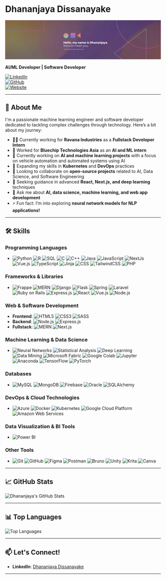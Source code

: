 # Dhananjaya Dissanayake

<p align="center">
<!--     <img src="https://github.com/user-attachments/assets/b13fe3fc-ce36-40f0-a5fe-5fae23ce08f2" width="320" height="280" alt="description"> -->
        <img src="https://github.com/dhananjayaDev/dhananjayaDev/blob/main/Simple%20Work%20LinkedIn%20Banner%20(7).png" width="full" height="full" alt="coding">
<!--     <img src="https://media1.giphy.com/media/v1.Y2lkPTc5MGI3NjExcGR6OHhnbmxkNDZqOGxqbTYyMjNyb21iczV1ZGtteHdydHA5OWV0diZlcD12MV9pbnRlcm5hbF9naWZfYnlfaWQmY3Q9Zw/R03zWv5p1oNSQd91EP/giphy.gif" width="300" height="280" alt="coding"> -->
<!--         <img src="https://media0.giphy.com/media/v1.Y2lkPTc5MGI3NjExcTNiaHV4MjYyeDVyMWx0d3h5eDFkcndhZWthdHlwa3BrYjJ3bW0weCZlcD12MV9pbnRlcm5hbF9naWZfYnlfaWQmY3Q9Zw/765ccrAiB0g9z6EApL/giphy.gif" width="300" height="280" alt="coding">
            <img src="https://media1.giphy.com/media/v1.Y2lkPTc5MGI3NjExYjR6ZzV1YWxoeXhqNWp5eHFlamU0azcwajV5YXF1aTIwY2R6YjBhZyZlcD12MV9pbnRlcm5hbF9naWZfYnlfaWQmY3Q9Zw/uB86ZyWQsnFSGYe2sA/giphy.gif" width="300" height="280" alt="coding"> -->
<!--     <img src="https://github.com/user-attachments/assets/17039ac2-85c9-4a09-896a-2821950b49d1" width="280" height="220" alt="coding"> -->
</p>



**AI/ML Developer | Software Developer**

[![LinkedIn](https://img.shields.io/badge/LinkedIn-Profile-blue)](https://www.linkedin.com/in/dhananjayadissanayake/)  
[![GitHub](https://img.shields.io/badge/GitHub-Profile-black)](https://github.com/dhananjayaDev)  
[![Website](https://img.shields.io/badge/Website-Portfolio-brightgreen)](http://dhananjaya.onrender.com/)


---

## 🚀 About Me
I'm a passionate machine learning engineer and software developer dedicated to tackling complex challenges through technology. Here’s a bit about my journey:

- 👨‍💻 Currently working for **Ravana Industries** as a **Fullstack Developer Intern**
- 💼 Worked for **Bluechip Technologies Asia** as an **AI and ML intern**
- 🔭 Currently working on **AI and machine learning projects** with a focus on vehicle automation and automated systems using AI
- 🌱 Expanding my skills in **Kubernetes** and **DevOps** practices
- 👯 Looking to collaborate on **open-source projects** related to AI, Data Science, and Software Engineering
- 🤔 Seeking guidance in advanced **React, Next.js, and deep learning** techniques
- 💬 Ask me about **AI, data science, machine learning, and web app development**
- ⚡ Fun fact: I’m into exploring **neural network models for NLP applications!**

---

## 🛠️ Skills

### Programming Languages
- ![Python](https://img.shields.io/badge/Python-3776AB?style=for-the-badge&logo=python&logoColor=white)
![R](https://img.shields.io/badge/R-276DC3?style=for-the-badge&logo=r&logoColor=white)
![SQL](https://img.shields.io/badge/SQL-005C84?style=for-the-badge&logo=sqlite&logoColor=white)
![C](https://img.shields.io/badge/C-A8B9CC?style=for-the-badge&logo=c&logoColor=white)
![C++](https://img.shields.io/badge/C++-00599C?style=for-the-badge&logo=c%2B%2B&logoColor=white)
![Java](https://img.shields.io/badge/Java-007396?style=for-the-badge&logo=java&logoColor=white)
![JavaScript](https://img.shields.io/badge/JavaScript-F7DF1E?style=for-the-badge&logo=javascript&logoColor=black)
![NextJs](https://img.shields.io/badge/Next.js-000000?style=for-the-badge&logo=next.js&logoColor=white)
![Vue.js](https://img.shields.io/badge/Vue.js-4FC08D?style=for-the-badge&logo=vue.js&logoColor=white)
![TypeScript](https://img.shields.io/badge/TypeScript-007ACC?style=for-the-badge&logo=typescript&logoColor=white)
![Jinja](https://img.shields.io/badge/Jinja-FFB813?style=for-the-badge&logo=jinja&logoColor=white)
![CSS](https://img.shields.io/badge/CSS-1572B6?style=for-the-badge&logo=css3&logoColor=white)
![TailwindCSS](https://img.shields.io/badge/Tailwind_CSS-06B6D4?style=for-the-badge&logo=tailwind-css&logoColor=white)
![PHP](https://img.shields.io/badge/PHP-777BB4?style=for-the-badge&logo=php&logoColor=white)

### Frameworks & Libraries
- ![Frappe](https://img.shields.io/badge/Frappe-00B6AB?style=for-the-badge&logo=frappe&logoColor=white)
![MERN](https://img.shields.io/badge/MERN-000000?style=for-the-badge&logo=mern&logoColor=white)
![Django](https://img.shields.io/badge/Django-092E20?style=for-the-badge&logo=django&logoColor=white)
![Flask](https://img.shields.io/badge/Flask-000000?style=for-the-badge&logo=flask&logoColor=white)
![Spring](https://img.shields.io/badge/Spring-6DB33F?style=for-the-badge&logo=spring&logoColor=white)
![Laravel](https://img.shields.io/badge/Laravel-FF2D20?style=for-the-badge&logo=laravel&logoColor=white)
![Ruby on Rails](https://img.shields.io/badge/Ruby_on_Rails-CC0000?style=for-the-badge&logo=ruby-on-rails&logoColor=white)
![Express.js](https://img.shields.io/badge/Express.js-000000?style=for-the-badge&logo=express&logoColor=white)
![React](https://img.shields.io/badge/React-61DAFB?style=for-the-badge&logo=react&logoColor=black)
![Vue.js](https://img.shields.io/badge/Vue.js-4FC08D?style=for-the-badge&logo=vue.js&logoColor=white)
![Node.js](https://img.shields.io/badge/Node.js-339933?style=for-the-badge&logo=node.js&logoColor=white)

### Web & Software Development
- **Frontend**: ![HTML5](https://img.shields.io/badge/HTML5-E34F26?style=for-the-badge&logo=html5&logoColor=white) ![CSS3](https://img.shields.io/badge/CSS3-1572B6?style=for-the-badge&logo=css3&logoColor=white) ![SASS](https://img.shields.io/badge/SASS-CC6699?style=for-the-badge&logo=sass&logoColor=white)
- **Backend**: ![Node.js](https://img.shields.io/badge/Node.js-339933?style=for-the-badge&logo=node.js&logoColor=white) ![Express.js](https://img.shields.io/badge/Express.js-000000?style=for-the-badge&logo=express&logoColor=white)
- **Fullstack**: ![MERN](https://img.shields.io/badge/MERN-000000?style=for-the-badge&logo=mern&logoColor=white) ![Next.js](https://img.shields.io/badge/Next.js-000000?style=for-the-badge&logo=next.js&logoColor=white)

### Machine Learning & Data Science
- ![Neural Networks](https://img.shields.io/badge/Neural%20Networks-%23ff7f0e?style=for-the-badge)
![Statistical Analysis](https://img.shields.io/badge/Statistical%20Analysis-%2342a5f5?style=for-the-badge)
![Deep Learning](https://img.shields.io/badge/Deep%20Learning-%23e91e63?style=for-the-badge)
![Data Mining](https://img.shields.io/badge/Data%20Mining-%239ccc65?style=for-the-badge)
![Microsoft Fabric](https://img.shields.io/badge/Microsoft_Fabric-FF6F61?style=for-the-badge&logo=microsoft&logoColor=white)
![Google Colab](https://img.shields.io/badge/Google_Colab-F9AB00?style=for-the-badge&logo=googlecolab&logoColor=white)
![Jupyter](https://img.shields.io/badge/Jupyter-F37626?style=for-the-badge&logo=jupyter&logoColor=white)
![Anaconda](https://img.shields.io/badge/Anaconda-44A833?style=for-the-badge&logo=anaconda&logoColor=white)
![TensorFlow](https://img.shields.io/badge/TensorFlow-FF6F00?style=for-the-badge&logo=tensorflow&logoColor=white)
![PyTorch](https://img.shields.io/badge/PyTorch-EE4C2C?style=for-the-badge&logo=pytorch&logoColor=white)

### Databases
- ![MySQL](https://img.shields.io/badge/MySQL-4479A1?style=for-the-badge&logo=mysql&logoColor=white)
![MongoDB](https://img.shields.io/badge/MongoDB-47A248?style=for-the-badge&logo=mongodb&logoColor=white)
![Firebase](https://img.shields.io/badge/Firebase-FFCA28?style=for-the-badge&logo=firebase&logoColor=black)
![Oracle](https://img.shields.io/badge/Oracle-F80000?style=for-the-badge&logo=oracle&logoColor=white)
![SQLAlchemy](https://img.shields.io/badge/SQLAlchemy-6CC62D?style=for-the-badge&logo=sqlalchemy&logoColor=white)

### DevOps & Cloud Technologies
- ![Azure](https://img.shields.io/badge/Azure-0078D4?style=for-the-badge&logo=microsoft-azure&logoColor=white)
![Docker](https://img.shields.io/badge/Docker-2496ED?style=for-the-badge&logo=docker&logoColor=white)
![Kubernetes](https://img.shields.io/badge/Kubernetes-326CE5?style=for-the-badge&logo=kubernetes&logoColor=white)
![Google Cloud Platform](https://img.shields.io/badge/Google_Cloud_Platform-4285F4?style=for-the-badge&logo=google-cloud&logoColor=white)
![Amazon Web Services](https://img.shields.io/badge/Amazon_Web_Services-FF9900?style=for-the-badge&logo=amazon&logoColor=white)

### Data Visualization & BI Tools
- ![Power BI](https://img.shields.io/badge/Power%20BI-F2C811?style=for-the-badge)

### Other Tools
- ![Git](https://img.shields.io/badge/Git-F05032?style=for-the-badge&logo=git&logoColor=white)
![GitHub](https://img.shields.io/badge/GitHub-181717?style=for-the-badge&logo=github&logoColor=white)
![Figma](https://img.shields.io/badge/Figma-F24E1E?style=for-the-badge&logo=figma&logoColor=white)
![Postman](https://img.shields.io/badge/Postman-FF6C37?style=for-the-badge&logo=postman&logoColor=white)
![Bruno](https://img.shields.io/badge/Bruno-FF7043?style=for-the-badge&logo=bruno&logoColor=white)
![Unity](https://img.shields.io/badge/Unity-000000?style=for-the-badge&logo=unity&logoColor=white)
![Krita](https://img.shields.io/badge/Krita-000000?style=for-the-badge&logo=krita&logoColor=white)
![Canva](https://img.shields.io/badge/Canva-00C4CC?style=for-the-badge&logo=canva&logoColor=white)
    
---

## 📈 GitHub Stats

![Dhananjaya's GitHub Stats](https://github-readme-stats.vercel.app/api?username=dhananjayaDev&show_icons=true&theme=nightowl)

---

## 📊 Top Languages

![Top Languages](https://github-readme-stats.vercel.app/api/top-langs/?username=dhananjayaDev&layout=compact&theme=tokyonight)

---

## 📫 Let's Connect!
- **LinkedIn**: [Dhananjaya Dissanayake](https://www.linkedin.com/in/dhananjayadissanayake/)

---
